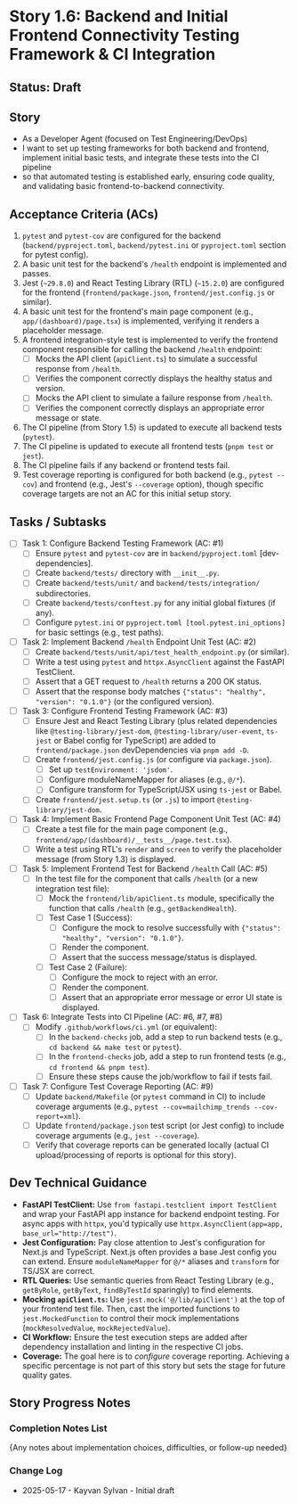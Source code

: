 # Story 1.6: Backend and Initial Frontend Connectivity Testing Framework & CI Integration

## Status: Draft

## Story

- As a Developer Agent (focused on Test Engineering/DevOps)
- I want to set up testing frameworks for both backend and frontend, implement initial basic tests, and integrate these tests into the CI pipeline
- so that automated testing is established early, ensuring code quality, and validating basic frontend-to-backend connectivity.

## Acceptance Criteria (ACs)

1. `pytest` and `pytest-cov` are configured for the backend (`backend/pyproject.toml`, `backend/pytest.ini` or `pyproject.toml` section for pytest config).
2. A basic unit test for the backend's `/health` endpoint is implemented and passes.
3. Jest (`~29.8.0`) and React Testing Library (RTL) (`~15.2.0`) are configured for the frontend (`frontend/package.json`, `frontend/jest.config.js` or similar).
4. A basic unit test for the frontend's main page component (e.g., `app/(dashboard)/page.tsx`) is implemented, verifying it renders a placeholder message.
5. A frontend integration-style test is implemented to verify the frontend component responsible for calling the backend `/health` endpoint:
    - [ ] Mocks the API client (`apiClient.ts`) to simulate a successful response from `/health`.
    - [ ] Verifies the component correctly displays the healthy status and version.
    - [ ] Mocks the API client to simulate a failure response from `/health`.
    - [ ] Verifies the component correctly displays an appropriate error message or state.
6. The CI pipeline (from Story 1.5) is updated to execute all backend tests (`pytest`).
7. The CI pipeline is updated to execute all frontend tests (`pnpm test` or `jest`).
8. The CI pipeline fails if any backend or frontend tests fail.
9. Test coverage reporting is configured for both backend (e.g., `pytest --cov`) and frontend (e.g., Jest's `--coverage` option), though specific coverage targets are not an AC for this initial setup story.

## Tasks / Subtasks

- [ ] Task 1: Configure Backend Testing Framework (AC: #1)
  - [ ] Ensure `pytest` and `pytest-cov` are in `backend/pyproject.toml` [dev-dependencies].
  - [ ] Create `backend/tests/` directory with `__init__.py`.
  - [ ] Create `backend/tests/unit/` and `backend/tests/integration/` subdirectories.
  - [ ] Create `backend/tests/conftest.py` for any initial global fixtures (if any).
  - [ ] Configure `pytest.ini` or `pyproject.toml [tool.pytest.ini_options]` for basic settings (e.g., test paths).
- [ ] Task 2: Implement Backend `/health` Endpoint Unit Test (AC: #2)
  - [ ] Create `backend/tests/unit/api/test_health_endpoint.py` (or similar).
  - [ ] Write a test using `pytest` and `httpx.AsyncClient` against the FastAPI TestClient.
  - [ ] Assert that a GET request to `/health` returns a 200 OK status.
  - [ ] Assert that the response body matches `{"status": "healthy", "version": "0.1.0"}` (or the configured version).
- [ ] Task 3: Configure Frontend Testing Framework (AC: #3)
  - [ ] Ensure Jest and React Testing Library (plus related dependencies like `@testing-library/jest-dom`, `@testing-library/user-event`, `ts-jest` or Babel config for TypeScript) are added to `frontend/package.json` devDependencies via `pnpm add -D`.
  - [ ] Create `frontend/jest.config.js` (or configure via `package.json`).
    - [ ] Set up `testEnvironment: 'jsdom'`.
    - [ ] Configure moduleNameMapper for aliases (e.g., `@/*`).
    - [ ] Configure transform for TypeScript/JSX using `ts-jest` or Babel.
  - [ ] Create `frontend/jest.setup.ts` (or `.js`) to import `@testing-library/jest-dom`.
- [ ] Task 4: Implement Basic Frontend Page Component Unit Test (AC: #4)
  - [ ] Create a test file for the main page component (e.g., `frontend/app/(dashboard)/__tests__/page.test.tsx`).
  - [ ] Write a test using RTL's `render` and `screen` to verify the placeholder message (from Story 1.3) is displayed.
- [ ] Task 5: Implement Frontend Test for Backend `/health` Call (AC: #5)
  - [ ] In the test file for the component that calls `/health` (or a new integration test file):
    - [ ] Mock the `frontend/lib/apiClient.ts` module, specifically the function that calls `/health` (e.g., `getBackendHealth`).
    - [ ] Test Case 1 (Success):
      - [ ] Configure the mock to resolve successfully with `{"status": "healthy", "version": "0.1.0"}`.
      - [ ] Render the component.
      - [ ] Assert that the success message/status is displayed.
    - [ ] Test Case 2 (Failure):
      - [ ] Configure the mock to reject with an error.
      - [ ] Render the component.
      - [ ] Assert that an appropriate error message or error UI state is displayed.
- [ ] Task 6: Integrate Tests into CI Pipeline (AC: #6, #7, #8)
  - [ ] Modify `.github/workflows/ci.yml` (or equivalent):
    - [ ] In the `backend-checks` job, add a step to run backend tests (e.g., `cd backend && make test` or `pytest`).
    - [ ] In the `frontend-checks` job, add a step to run frontend tests (e.g., `cd frontend && pnpm test`).
    - [ ] Ensure these steps cause the job/workflow to fail if tests fail.
- [ ] Task 7: Configure Test Coverage Reporting (AC: #9)
  - [ ] Update `backend/Makefile` (or `pytest` command in CI) to include coverage arguments (e.g., `pytest --cov=mailchimp_trends --cov-report=xml`).
  - [ ] Update `frontend/package.json` test script (or Jest config) to include coverage arguments (e.g., `jest --coverage`).
  - [ ] Verify that coverage reports can be generated locally (actual CI upload/processing of reports is optional for this story).

## Dev Technical Guidance

- **FastAPI TestClient:** Use `from fastapi.testclient import TestClient` and wrap your FastAPI app instance for backend endpoint testing. For async apps with `httpx`, you'd typically use `httpx.AsyncClient(app=app, base_url="http://test")`.
- **Jest Configuration:** Pay close attention to Jest's configuration for Next.js and TypeScript. Next.js often provides a base Jest config you can extend. Ensure `moduleNameMapper` for `@/*` aliases and `transform` for TS/JSX are correct.
- **RTL Queries:** Use semantic queries from React Testing Library (e.g., `getByRole`, `getByText`, `findByTestId` sparingly) to find elements.
- **Mocking `apiClient.ts`:** Use `jest.mock('@/lib/apiClient')` at the top of your frontend test file. Then, cast the imported functions to `jest.MockedFunction` to control their mock implementations (`mockResolvedValue`, `mockRejectedValue`).
- **CI Workflow:** Ensure the test execution steps are added after dependency installation and linting in the respective CI jobs.
- **Coverage:** The goal here is to *configure* coverage reporting. Achieving a specific percentage is not part of this story but sets the stage for future quality gates.

## Story Progress Notes

### Completion Notes List

{Any notes about implementation choices, difficulties, or follow-up needed}

### Change Log

- 2025-05-17 - Kayvan Sylvan - Initial draft
